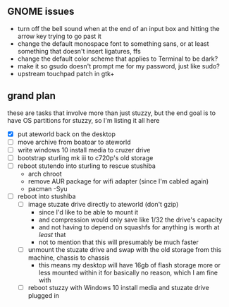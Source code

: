 ## GNOME issues

- turn off the bell sound when at the end of an input box and hitting the arrow key trying to go past it
- change the default monospace font to something sans, or at least something that doesn't insert ligatures, ffs
- change the default color scheme that applies to Terminal to be dark?
- make it so gsudo doesn't prompt me for my password, just like sudo?
- upstream touchpad patch in gtk+

## grand plan

these are tasks that involve more than just stuzzy, but the end goal is to have OS partitions for stuzzy, so I'm listing it all here

- [x] put ateworld back on the desktop
- [ ] move archive from boatoar to ateworld
- [ ] write windows 10 install media to cruzer drive
- [ ] bootstrap sturling mk iii to c720p's old storage
- [ ] reboot stutendo into sturling to rescue stushiba
  - arch chroot
  - remove AUR package for wifi adapter (since I'm cabled again)
  - pacman -Syu
- [ ] reboot into stushiba
  - [ ] image stuzate drive directly to ateworld (don't gzip)
    - since I'd like to be able to mount it
    - and compression would only save like 1/32 the drive's capacity
    - and not having to depend on squashfs for anything is worth at *least* that
    - not to mention that this will presumably be much faster
  - [ ] unmount the stuzate drive and swap with the old storage from this machine, chassis to chassis
    - this means my desktop will have 16gb of flash storage more or less mounted within it for basically no reason, which I am fine with
  - [ ] reboot stuzzy with Windows 10 install media and stuzate drive plugged in
